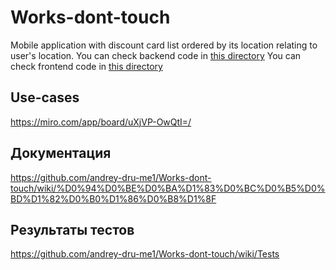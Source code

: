 # Works-dont-touch
Mobile application with discount card list ordered by its location relating to user's location.
You can check backend code in [this directory](https://github.com/andrey-dru-me1/Works-dont-touch/tree/main-mvp/JavaServer)
You can check frontend code in [this directory](https://github.com/andrey-dru-me1/Works-dont-touch/tree/main-mvp/KotlinClient)
## Use-cases
https://miro.com/app/board/uXjVP-OwQtI=/
## Документация
https://github.com/andrey-dru-me1/Works-dont-touch/wiki/%D0%94%D0%BE%D0%BA%D1%83%D0%BC%D0%B5%D0%BD%D1%82%D0%B0%D1%86%D0%B8%D1%8F
## Результаты тестов
https://github.com/andrey-dru-me1/Works-dont-touch/wiki/Tests
